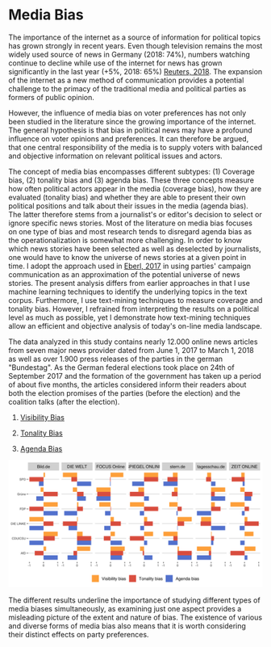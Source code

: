 # Media Bias

The importance of the internet as a source of information for political topics has grown strongly in recent years. Even though television remains the most widely used source of news in Germany (2018: 74%), numbers watching continue to decline while use of the internet for news has grown significantly in the last year (+5%, 2018: 65%) [Reuters, 2018](http://www.digitalnewsreport.org/survey/2018/germany-2018/). The expansion of the internet as a new method of communication provides a potential challenge to the primacy of the traditional media and political parties as formers of public opinion.

However, the influence of media bias on voter preferences has not only been studied in the literature since the growing importance of the internet. The general hypothesis is that bias in political news may have a profound influence on voter opinions and preferences. It can therefore be argued, that one central responsibility of the media is to supply voters with balanced and objective information on relevant political issues and actors.

The concept of media bias encompasses different subtypes: (1) Coverage bias, (2) tonality bias and (3) agenda bias. These three concepts measure how often political actors appear in the media (coverage bias), how they are evaluated (tonality bias) and whether they are able to present their own political positions and talk about their issues in the media (agenda bias). The latter therefore stems from a journalist's or editor's decision to select or ignore specific news stories. Most of the literature on media bias focuses on one type of bias and most research tends to disregard agenda bias as the operationalization is somewhat more challenging. In order to know which news stories have been selected as well as deselected by journalists, one would have to know the universe of news stories at a given point in time. I adopt the approach used in [Eberl, 2017](https://journals.sagepub.com/doi/abs/10.1177/0093650215614364) in using parties' campaign communication as an approximation of the potential universe of news stories. The present analysis differs from earlier approaches in that I use machine learning techniques to identify the underlying topics in the text corpus. Furthermore, I use text-mining techniques to measure coverage and tonality bias. However, I refrained from interpreting the results on a political level as much as possible, yet I demonstrate how text-mining techniques allow an efficient and objective analysis of today's on-line media landscape. 

The data analyzed in this study contains nearly 12.000 online news articles from seven major news provider dated from June 1, 2017 to March 1, 2018 as well as over 1.900 press releases of the parties in the german "Bundestag". As the German federal elections took place on 24th of September 2017 and the formation of the government has taken up a period of about five months, the articles considered inform their readers about both the election promises of the parties (before the election) and the coalition talks (after the election). 


1. [Visibility Bias](https://franziloew.github.io/news_paper/visibility_bias.html)

2. [Tonality Bias](https://franziloew.github.io/news_paper/sentiment_bias.html)

3. [Agenda Bias](https://franziloew.github.io/news_paper/agendaBias.html)

![](/figs/bias.png)

The different results underline the importance of studying different types of media biases simultaneously, as examining just one aspect provides a misleading picture of the extent and nature of bias. The existence of various and diverse forms of media bias also means that it is worth considering their distinct effects on party preferences.
